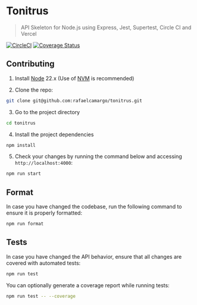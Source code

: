 # Tonitrus
> API Skeleton for Node.js using Express, Jest, Supertest, Circle CI and Vercel

[![CircleCI](https://dl.circleci.com/status-badge/img/gh/rafaelcamargo/tonitrus/tree/main.svg?style=svg)](https://dl.circleci.com/status-badge/redirect/gh/rafaelcamargo/tonitrus/tree/main)
[![Coverage Status](https://coveralls.io/repos/github/rafaelcamargo/tonitrus/badge.svg?branch=main)](https://coveralls.io/github/rafaelcamargo/tonitrus?branch=main)

## Contributing

1. Install [Node](https://nodejs.org/en/) 22.x (Use of [NVM](https://github.com/nvm-sh/nvm) is recommended)

2. Clone the repo:
``` bash
git clone git@github.com:rafaelcamargo/tonitrus.git
```

3. Go to the project directory
``` bash
cd tonitrus
```

4. Install the project dependencies
``` bash
npm install
```

5. Check your changes by running the command below and accessing `http://localhost:4000`:
``` bash
npm run start
```

## Format

In case you have changed the codebase, run the following command to ensure it is properly formatted:
``` bash
npm run format
```

## Tests

In case you have changed the API behavior, ensure that all changes are covered with automated tests:
``` bash
npm run test
```

You can optionally generate a coverage report while running tests:
``` bash
npm run test -- --coverage
```
